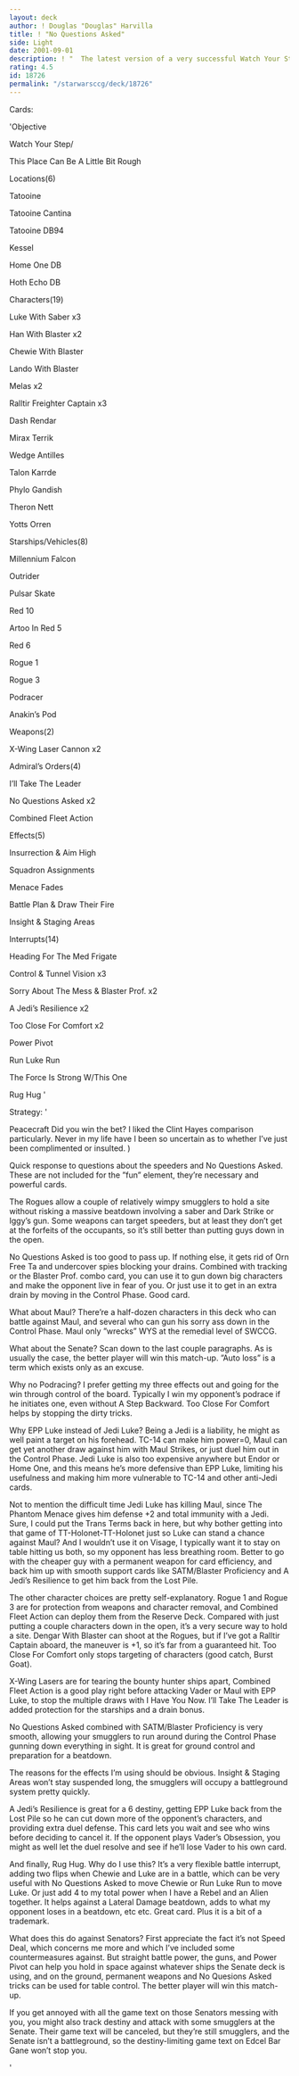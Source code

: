 ```yaml
---
layout: deck
author: ! Douglas "Douglas" Harvilla
title: ! "No Questions Asked"
side: Light
date: 2001-09-01
description: ! "  The latest version of a very successful Watch Your Step deck, with changes made for the Coruscant environment.  Very heavy on battle power."
rating: 4.5
id: 18726
permalink: "/starwarsccg/deck/18726"
---
```

Cards: 

'Objective

Watch Your Step/

This Place Can Be A Little Bit Rough


Locations(6)

Tatooine

Tatooine Cantina

Tatooine DB94

Kessel

Home One DB

Hoth Echo DB


Characters(19)

Luke With Saber x3

Han With Blaster x2

Chewie With Blaster 

Lando With Blaster

Melas x2

Ralltir Freighter Captain x3

Dash Rendar

Mirax Terrik

Wedge Antilles

Talon Karrde

Phylo Gandish

Theron Nett

Yotts Orren


Starships/Vehicles(8)

Millennium Falcon

Outrider

Pulsar Skate

Red 10

Artoo In Red 5

Red 6

Rogue 1

Rogue 3


Podracer

Anakin’s Pod


Weapons(2)

X-Wing Laser Cannon x2


Admiral’s Orders(4)

I’ll Take The Leader

No Questions Asked x2

Combined Fleet Action


Effects(5)

Insurrection & Aim High

Squadron Assignments

Menace Fades

Battle Plan & Draw Their Fire

Insight & Staging Areas


Interrupts(14)

Heading For The Med Frigate

Control & Tunnel Vision x3

Sorry About The Mess & Blaster Prof. x2

A Jedi’s Resilience x2

Too Close For Comfort x2

Power Pivot

Run Luke Run

The Force Is Strong W/This One

Rug Hug '

Strategy: '

  Peacecraft  Did you win the bet?  I liked the Clint Hayes comparison particularly.  Never in my life have I been so uncertain as to whether I’ve just been complimented or insulted.  )


  Quick response to questions about the speeders and No Questions Asked.  These are not included for the ”fun” element, they’re necessary and powerful cards.  


  The Rogues allow a couple of relatively wimpy smugglers to hold a site without risking a massive beatdown involving a saber and Dark Strike or Iggy’s gun.  Some weapons can target speeders, but at least they don’t get at the forfeits of the occupants, so it’s still better than putting guys down in the open.


  No Questions Asked is too good to pass up.  If nothing else, it gets rid of Orn Free Ta and undercover spies blocking your drains.  Combined with tracking or the Blaster Prof. combo card, you can use it to gun down big characters and make the opponent live in fear of you.  Or just use it to get in an extra drain by moving in the Control Phase.  Good card.  


  What about Maul?  There’re a half-dozen characters in this deck who can battle against Maul, and several who can gun his sorry ass down in the Control Phase.  Maul only ”wrecks” WYS at the remedial level of SWCCG.


  What about the Senate?  Scan down to the last couple paragraphs.  As is usually the case, the better player will win this match-up.  ”Auto loss” is a term which exists only as an excuse.


  Why no Podracing?  I prefer getting my three effects out and going for the win through control of the board.  Typically I win my opponent’s podrace if he initiates one, even without A Step Backward.  Too Close For Comfort helps by stopping the dirty tricks.


  Why EPP Luke instead of Jedi Luke?  Being a Jedi is a liability, he might as well paint a target on his forehead.  TC-14 can make him power=0, Maul can get yet another draw against him with Maul Strikes, or just duel him out in the Control Phase.  Jedi Luke is also too expensive anywhere but Endor or Home One, and this means he’s more defensive than EPP Luke, limiting his usefulness and making him more vulnerable to TC-14 and other anti-Jedi cards.


  Not to mention the difficult time Jedi Luke has killing Maul, since The Phantom Menace gives him defense +2 and total immunity with a Jedi.  Sure, I could put the Trans Terms back in here, but why bother getting into that game of TT-Holonet-TT-Holonet just so Luke can stand a chance against Maul?  And I wouldn’t use it on Visage, I typically want it to stay on table hitting us both, so my opponent has less breathing room.  Better to go with the cheaper guy with a permanent weapon for card efficiency, and back him up with smooth support cards like SATM/Blaster Proficiency and A Jedi’s Resilience to get him back from the Lost Pile.  


  The other character choices are pretty self-explanatory.  Rogue 1 and Rogue 3 are for protection from weapons and character removal, and Combined Fleet Action can deploy them from the Reserve Deck.  Compared with just putting a couple characters down in the open, it’s a very secure way to hold a site.  Dengar With Blaster can shoot at the Rogues, but if I’ve got a Ralltir Captain aboard, the maneuver is +1, so it’s far from a guaranteed hit.  Too Close For Comfort only stops targeting of characters (good catch, Burst Goat).


  X-Wing Lasers are for tearing the bounty hunter ships apart, Combined Fleet Action is a good play right before attacking Vader or Maul with EPP Luke, to stop the multiple draws with I Have You Now.  I’ll Take The Leader is added protection for the starships and a drain bonus.  


  No Questions Asked combined with SATM/Blaster Proficiency is very smooth, allowing your smugglers to run around during the Control Phase gunning down everything in sight.  It is great for ground control and preparation for a beatdown.


  The reasons for the effects I’m using should be obvious.  Insight & Staging Areas won’t stay suspended long, the smugglers will occupy a battleground system pretty quickly.


  A Jedi’s Resilience is great for a 6 destiny, getting EPP Luke back from the Lost Pile so he can cut down more of the opponent’s characters, and providing extra duel defense.  This card lets you wait and see who wins before deciding to cancel it.  If the opponent plays Vader’s Obsession, you might as well let the duel resolve and see if he’ll lose Vader to his own card.  


  And finally, Rug Hug.  Why do I use this?  It’s a very flexible battle interrupt, adding two flips when Chewie and Luke are in a battle, which can be very useful with No Questions Asked to move Chewie or Run Luke Run to move Luke.  Or just add 4 to my total power when I have a Rebel and an Alien together.  It helps against a Lateral Damage beatdown, adds to what my opponent loses in a beatdown, etc etc.  Great card.  Plus it is a bit of a trademark.  


  What does this do against Senators?  First appreciate the fact it’s not Speed Deal, which concerns me more and which I’ve included some countermeasures against.  But straight battle power, the guns, and Power Pivot can help you hold in space against whatever ships the Senate deck is using, and on the ground, permanent weapons and No Quesions Asked tricks can be used for table control.  The better player will win this match-up.


  If you get annoyed with all the game text on those Senators messing with you, you might also track destiny and attack with some smugglers at the Senate.  Their game text will be canceled, but they’re still smugglers, and the Senate isn’t a battleground, so the destiny-limiting game text on Edcel Bar Gane won’t stop you.       


'
